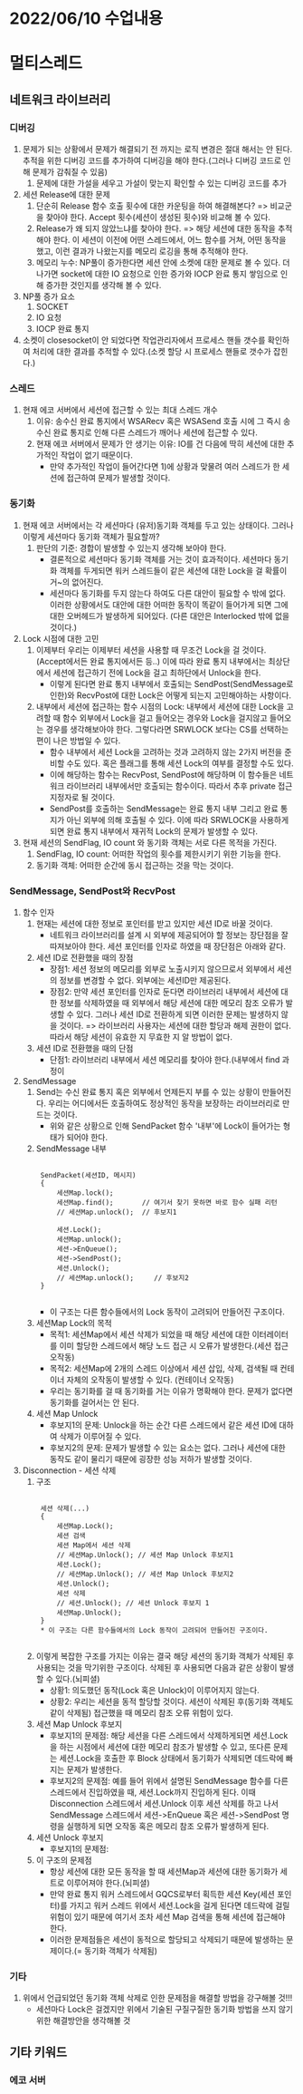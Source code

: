 # 2022/06/10 수업내용
# 멀티스레드
## 네트워크 라이브러리
### 디버깅
1. 문제가 되는 상황에서 문제가 해결되기 전 까지는 로직 변경은 절대 해서는 안 된다. 추적을 위한 디버깅 코드를 추가하여 디버깅을 해야 한다.(그러나 디버깅 코드로 인해 문제가 감춰질 수 있음)
    1) 문제에 대한 가설을 세우고 가설이 맞는지 확인할 수 있는 디버깅 코드를 추가
2. 세션 Release에 대한 문제
    1) 단순히 Release 함수 호출 횟수에 대한 카운팅을 하여 해결해본다? => 비교군을 찾아야 한다. Accept 횟수(세션이 생성된 횟수)와 비교해 볼 수 있다.
    2) Release가 왜 되지 않았느냐를 찾아야 한다. => 해당 세션에 대한 동작을 추적해야 한다. 이 세션이 이전에 어떤 스레드에서, 어느 함수를 거쳐, 어떤 동작을 했고, 이런 결과가 나왔는지를 메모리 로깅을 통해 추적해야 한다.
    3) 메모리 누수: NP풀이 증가한다면 세션 안에 소켓에 대한 문제로 볼 수 있다. 더 나가면 socket에 대한 IO 요청으로 인한 증가와 IOCP 완료 통지 쌓임으로 인해 증가한 것인지를 생각해 볼 수 있다.
3. NP풀 증가 요소
    1) SOCKET
    2) IO 요청
    3) IOCP 완료 통지
4. 소켓이 closesocket이 안 되었다면 작업관리자에서 프로세스 핸들 갯수를 확인하여 처리에 대한 결과를 추적할 수 있다.(소켓 할당 시 프로세스 핸들로 갯수가 잡힌다.)

### 스레드
1. 현재 에코 서버에서 세션에 접근할 수 있는 최대 스레드 개수
    1) 이유: 송수신 완료 통지에서 WSARecv 혹은 WSASend 호출 시에 그 즉시 송수신 완료 통지로 인해 다른 스레드가 깨어나 세션에 접근할 수 있다.
    2) 현재 에코 서버에서 문제가 안 생기는 이유: IO를 건 다음에 딱히 세션에 대한 추가적인 작업이 없기 때문이다.
        * 만약 추가적인 작업이 들어간다면 1)에 상황과 맞물려 여러 스레드가 한 세션에 접근하여 문제가 발생할 것이다.

### 동기화
1. 현재 에코 서버에서는 각 세션마다 (유저)동기화 객체를 두고 있는 상태이다. 그러나 이렇게 세션마다 동기화 객체가 필요할까?
    1) 판단의 기준: 경합이 발생할 수 있는지 생각해 보아야 한다. 
        * 결론적으로 세션마다 동기화 객체를 거는 것이 효과적이다. 세션마다 동기화 객체를 두게되면 워커 스레드들이 같은 세션에 대한 Lock을 걸 확률이 거~의 없어진다. 
        * 세션마다 동기화를 두지 않는다 하여도 다른 대안이 필요할 수 밖에 없다. 이러한 상황에서도 대안에 대한 어떠한 동작이 똑같이 들어가게 되면 그에 대한 오버헤드가 발생하게 되어있다. (다른 대안은 Interlocked 밖에 없을 것이다.)
2. Lock 시점에 대한 고민
    1) 이제부터 우리는 이제부터 세션을 사용할 때 무조건 Lock을 걸 것이다.(Accept에서든 완료 통지에서든 등..) 이에 따라 완료 통지 내부에서는 최상단에서 세션에 접근하기 전에 Lock을 걸고 최하단에서 Unlock을 한다.
        * 이렇게 된다면 완료 통지 내부에서 호출되는 SendPost(SendMessage로 인한)와 RecvPost에 대한 Lock은 어떻게 되는지 고민해야하는 사항이다.
    2) 내부에서 세션에 접근하는 함수 시점의 Lock: 내부에서 세션에 대한 Lock을 고려할 때 함수 외부에서 Lock을 걸고 들어오는 경우와 Lock을 걸지않고 들어오는 경우를 생각해보아야 한다. 그렇다라면 SRWLOCK 보다는 CS를 선택하는 편이 나은 방법일 수 있다.
        * 함수 내부에서 세션 Lock을 고려하는 것과 고려하지 않는 2가지 버전을 준비할 수도 있다. 혹은 플래그를 통해 세션 Lock의 여부를 결정할 수도 있다.
        * 이에 해당하는 함수는 RecvPost, SendPost에 해당하며 이 함수들은 네트워크 라이브러리 내부에서만 호출되는 함수이다. 따라서 추후 private 접근 지정자로 될 것이다.
        * SendPost를 호출하는 SendMessage는 완료 통지 내부 그리고 완료 통지가 아닌 외부에 의해 호출될 수 있다. 이에 따라 SRWLOCK을 사용하게 되면 완료 통지 내부에서 재귀적 Lock의 문제가 발생할 수 있다.
3. 현재 세션의 SendFlag, IO count 와 동기화 객체는 서로 다른 목적을 가진다.
    1) SendFlag, IO count: 어떠한 작업의 횟수를 제한시키기 위한 기능을 한다.
    2) 동기화 객체: 어떠한 순간에 동시 접근하는 것을 막는 것이다.

### SendMessage, SendPost와 RecvPost
1. 함수 인자
    1) 현재는 세션에 대한 정보로 포인터를 받고 있지만 세션 ID로 바꿀 것이다.
        * 네트워크 라이브러리를 설계 시 외부에 제공되어야 할 정보는 장단점을 잘 따져보아야 한다. 세션 포인터를 인자로 하였을 때 장단점은 아래와 같다.
    2) 세션 ID로 전환했을 때의 장점
        * 장점1: 세션 정보의 메모리를 외부로 노출시키지 않으므로서 외부에서 세션의 정보를 변경할 수 없다. 외부에는 세션ID만 제공된다.
        * 장점2: 만약 세션 포인터를 인자로 둔다면 라이브러리 내부에서 세션에 대한 정보를 삭제하였을 때 외부에서 해당 세션에 대한 메모리 참조 오류가 발생할 수 있다. 그러나 세션 ID로 전환하게 되면 이러한 문제는 발생하지 않을 것이다. => 라이브러리 사용자는 세션에 대한 할당과 해제 권한이 없다. 따라서 해당 세션이 유효한 지 무효한 지 알 방법이 없다.
    3) 세션 ID로 전환했을 때의 단점
        * 단점1: 라이브러리 내부에서 세션 메모리를 찾아야 한다.(내부에서 find 과정이 
3. SendMessage
    1) Send는 수신 완료 통지 혹은 외부에서 언제든지 부를 수 있는 상황이 만들어진다. 우리는 어디에서든 호출하여도 정상적인 동작을 보장하는 라이브러리로 만드는 것이다.
        * 위와 같은 상황으로 인해 SendPacket 함수 '내부'에 Lock이 들어가는 형태가 되어야 한다.
    2) SendMessage 내부
        <pre><code>
        SendPacket(세션ID, 메시지)
        {
            세션Map.lock();
            세션Map.find();       // 여기서 찾기 못하면 바로 함수 실패 리턴
            // 세션Map.unlock();  // 후보지1
            
            세션.Lock();
            세션Map.unlock();
            세션->EnQueue();
            세션->SendPost();
            세션.Unlock();
            // 세션Map.unlock();     // 후보지2
        }
        </code></pre>
        * 이 구조는 다른 함수들에서의 Lock 동작이 고려되어 만들어진 구조이다.
    3) 세션Map Lock의 목적
        * 목적1: 세션Map에서 세션 삭제가 되었을 때 해당 세션에 대한 이터레이터를 이미 할당한 스레드에서 해당 노드 접근 시 오류가 발생한다.(세션 접근 오작동)
        * 목적2: 세션Map에 2개의 스레드 이상에서 세션 삽입, 삭제, 검색될 때 컨테이너 자체의 오작동이 발생할 수 있다. (컨테이너 오작동)
        * 우리는 동기화를 걸 때 동기화를 거는 이유가 명확해야 한다. 문제가 없다면 동기화를 걸어서는 안 된다.
    4) 세션 Map Unlock
        * 후보지1의 문제: Unlock을 하는 순간 다른 스레드에서 같은 세션 ID에 대하여 삭제가 이루어질 수 있다.
        * 후보지2의 문제: 문제가 발생할 수 있는 요소는 없다. 그러나 세션에 대한 동작도 같이 물리기 때문에 굉장한 성능 저하가 발생할 것이다.
2. Disconnection - 세션 삭제
    1) 구조
        <pre><code>
        세션 삭제(...)
        {
            세션Map.Lock();
            세션 검색
            세션 Map에서 세션 삭제
            // 세션Map.Unlock(); // 세션 Map Unlock 후보지1
            세션.Lock();
            // 세션Map.Unlock(); // 세션 Map Unlock 후보지2
            세션.Unlock();
            세션 삭제
            // 세션.Unlock(); // 세션 Unlock 후보지 1
            세션Map.Unlock();
        }
        * 이 구조는 다른 함수들에서의 Lock 동작이 고려되어 만들어진 구조이다.
        </code></pre>
    2) 이렇게 복잡한 구조를 가지는 이유는 결국 해당 세션의 동기화 객체가 삭제된 후 사용되는 것을 막기위한 구조이다. 삭제된 후 사용되면 다음과 같은 상황이 발생할 수 있다.(뇌피셜)
        * 상황1: 의도했던 동작(Lock 혹은 Unlock)이 이루어지지 않는다.
        * 상황2: 우리는 세션을 동적 할당할 것이다. 세션이 삭제된 후(동기화 객체도 같이 삭제됨) 접근했을 때 메모리 참조 오류 위험이 있다.
    3) 세션 Map Unlock 후보지
        * 후보지1의 문제점: 해당 세션을 다른 스레드에서 삭제하게되면 세션.Lock을 하는 시점에서 세션에 대한 메모리 참조가 발생할 수 있고, 또다른 문제는 세션.Lock을 호출한 후 Block 상태에서 동기화가 삭제되면 데드락에 빠지는 문제가 발생한다.
        * 후보지2의 문제점: 예를 들어 위에서 설명된 SendMessage 함수를 다른 스레드에서 진입하였을 때, 세션.Lock까지 진입하게 된다. 이때 Disconnection 스레드에서 세션.Unlock 이후 세션 삭제를 하고 나서 SendMessage 스레드에서 세션->EnQueue 혹은 세션->SendPost 명령을 실행하게 되면 오작동 혹은 메모리 참조 오류가 발생하게 된다.
    4) 세션 Unlock 후보지
        * 후보지1의 문제점: 
    5) 이 구조의 문제점
        * 항상 세션에 대한 모든 동작을 할 때 세션Map과 세션에 대한 동기화가 세트로 이루어져야 한다.(뇌피셜) 
        * 만약 완료 통지 워커 스레드에서 GQCS로부터 획득한 세션 Key(세션 포인터)를 가지고 워커 스레드 위에서 세션.Lock을 걸게 된다면 데드락에 걸릴 위험이 있기 때문에 여기서 조차 세션 Map 검색을 통해 세션에 접근해야 한다.
        * 이러한 문제점들은 세션이 동적으로 할당되고 삭제되기 때문에 발생하는 문제이다.(= 동기화 객체가 삭제됨)

### 기타
1. 위에서 언급되었던 동기화 객체 삭제로 인한 문제점을 해결할 방법을 강구해볼 것!!!
    * 세션마다 Lock은 걸겠지만 위에서 기술된 구질구질한 동기화 방법을 쓰지 않기 위한 해결방안을 생각해볼 것

## 기타 키워드
### 에코 서버
